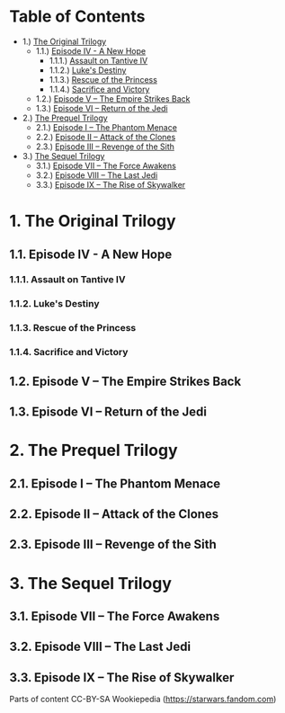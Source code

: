 # Table of Contents
  - 1.) [The Original Trilogy](#1-the-original-trilogy)
    - 1.1.) [Episode IV - A New Hope](#11-episode-iv---a-new-hope)
      - 1.1.1.) [Assault on Tantive IV](#111-assault-on-tantive-iv)
      - 1.1.2.) [Luke's Destiny](#112-lukes-destiny)
      - 1.1.3.) [Rescue of the Princess](#113-rescue-of-the-princess)
      - 1.1.4.) [Sacrifice and Victory](#114-sacrifice-and-victory)
    - 1.2.) [Episode V – The Empire Strikes Back](#12-episode-v--the-empire-strikes-back)
    - 1.3.) [Episode VI – Return of the Jedi](#13-episode-vi--return-of-the-jedi)
  - 2.) [The Prequel Trilogy](#2-the-prequel-trilogy)
    - 2.1.) [Episode I – The Phantom Menace](#21-episode-i--the-phantom-menace)
    - 2.2.) [Episode II – Attack of the Clones](#22-episode-ii--attack-of-the-clones)
    - 2.3.) [Episode III – Revenge of the Sith](#23-episode-iii--revenge-of-the-sith)
  - 3.) [The Sequel Trilogy](#3-the-sequel-trilogy)
    - 3.1.) [Episode VII – The Force Awakens](#31-episode-vii--the-force-awakens)
    - 3.2.) [Episode VIII – The Last Jedi](#32-episode-viii--the-last-jedi)
    - 3.3.) [Episode IX – The Rise of Skywalker](#33-episode-ix--the-rise-of-skywalker)

# 1. The Original Trilogy

## 1.1. Episode IV - A New Hope
### 1.1.1. Assault on Tantive IV
### 1.1.2. Luke's Destiny
### 1.1.3. Rescue of the Princess
### 1.1.4. Sacrifice and Victory
## 1.2. Episode V – The Empire Strikes Back
## 1.3. Episode VI – Return of the Jedi

# 2. The Prequel Trilogy
## 2.1. Episode I – The Phantom Menace
## 2.2. Episode II – Attack of the Clones
## 2.3. Episode III – Revenge of the Sith


# 3. The Sequel Trilogy
## 3.1. Episode VII – The Force Awakens
## 3.2. Episode VIII – The Last Jedi
## 3.3. Episode IX – The Rise of Skywalker

Parts of content CC-BY-SA Wookiepedia (https://starwars.fandom.com)
